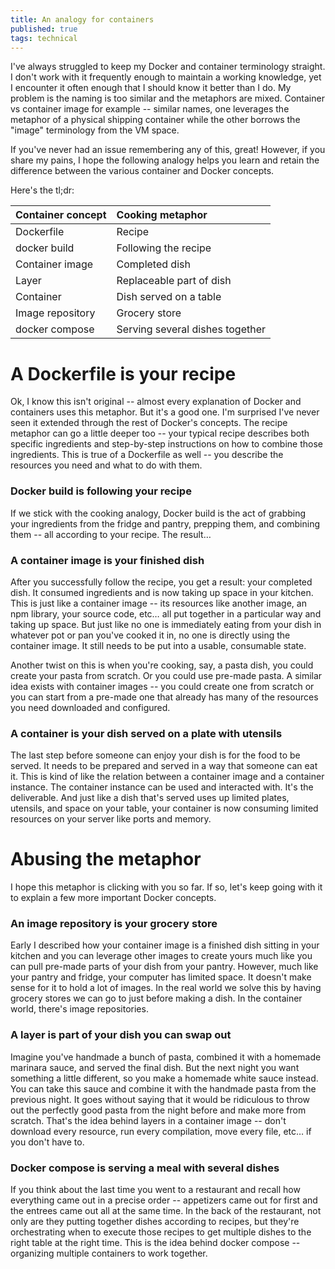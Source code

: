 ```yaml
---
title: An analogy for containers
published: true
tags: technical
---
```


I've always struggled to keep my Docker and container terminology straight. I don't work with it frequently enough to maintain a working knowledge, yet I encounter it often enough that I should know it better than I do. My problem is the naming is too similar and the metaphors are mixed. Container vs container image for example -- similar names, one leverages the metaphor of a physical shipping container while the other borrows the "image" terminology from the VM space.

If you've never had an issue remembering any of this, great! However, if you share my pains, I hope the following analogy helps you learn and retain the difference between the various container and Docker concepts.

Here's the tl;dr:

| Container concept | Cooking metaphor |
| :------------------ | :----------------- |
| Dockerfile | Recipe |
| docker build | Following the recipe |
| Container image | Completed dish |
| Layer | Replaceable part of dish |
| Container | Dish served on a table |
| Image repository | Grocery store |
| docker compose | Serving several dishes together |


# A Dockerfile is your recipe
Ok, I know this isn't original -- almost every explanation of Docker and containers uses this metaphor. But it's a good one. I'm surprised I've never seen it extended through the rest of Docker's concepts. The recipe metaphor can go a little deeper too -- your typical recipe describes both specific ingredients and step-by-step instructions on how to combine those ingredients. This is true of a Dockerfile as well -- you describe the resources you need and what to do with them.

### Docker build is following your recipe
If we stick with the cooking analogy, Docker build is the act of grabbing your ingredients from the fridge and pantry, prepping them, and combining them -- all according to your recipe. The result…

### A container image is your finished dish
After you successfully follow the recipe, you get a result: your completed dish. It consumed ingredients and is now taking up space in your kitchen. This is just like a container image -- its resources like another image, an npm library, your source code, etc… all put together in a particular way and taking up space. But just like no one is immediately eating from your dish in whatever pot or pan you've cooked it in, no one is directly using the container image. It still needs to be put into a usable, consumable state.

Another twist on this is when you're cooking, say, a pasta dish, you could create your pasta from scratch. Or you could use pre-made pasta. A similar idea exists with container images -- you could create one from scratch or you can start from a pre-made one that already has many of the resources you need downloaded and configured.

### A container is your dish served on a plate with utensils
The last step before someone can enjoy your dish is for the food to be served. It needs to be prepared and served in a way that someone can eat it. This is kind of like the relation between a container image and a container instance. The container instance can be used and interacted with. It's the deliverable. And just like a dish that's served uses up limited plates, utensils, and space on your table, your container is now consuming limited resources on your server like ports and memory.

# Abusing the metaphor
I hope this metaphor is clicking with you so far. If so, let's keep going with it to explain a few more important Docker concepts.

### An image repository is your grocery store
Early I described how your container image is a finished dish sitting in your kitchen and you can leverage other images to create yours much like you can pull pre-made parts of your dish from your pantry. However, much like your pantry and fridge, your computer has limited space. It doesn't make sense for it to hold a lot of images. In the real world we solve this by having grocery stores we can go to just before making a dish. In the container world, there's image repositories. 

### A layer is part of your dish you can swap out
Imagine you've handmade a bunch of pasta, combined it with a homemade marinara sauce, and served the final dish. But the next night you want something a little different, so you make a homemade white sauce instead. You can take this sauce and combine it with the handmade pasta from the previous night. It goes without saying that it would be ridiculous to throw out the perfectly good pasta from the night before and make more from scratch. That's the idea behind layers in a container image -- don't download every resource, run every compilation, move every file, etc… if you don't have to. 

### Docker compose is serving a meal with several dishes
If you think about the last time you went to a restaurant and recall how everything came out in a precise order -- appetizers came out for first and the entrees came out all at the same time. In the back of the restaurant, not only are they putting together dishes according to recipes, but they're orchestrating when to execute those recipes to get multiple dishes to the right table at the right time. This is the idea behind docker compose -- organizing multiple containers to work together. 